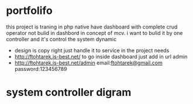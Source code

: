 # portfolifo
this project is traning in php native have dashboard with complete crud operator
not bulid in dashbord in concept of mcv. i want to bulid it by one controller and it's control the system dynamic
- design is copy right just handle it to service in the project needs
- http://ftohtarek.is-best.net/
to go inside dashboard just add in url admin
- http://ftohtarek.is-best.net/admin
email:ftohtarek@gmail.com
password:123456789
# system controller digram 
